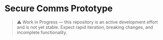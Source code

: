  # Secure Comms Prototype

 > ⚠️ Work in Progress — this repository is an active development effort and is not yet stable. Expect rapid iteration, breaking changes, and incomplete functionality.
